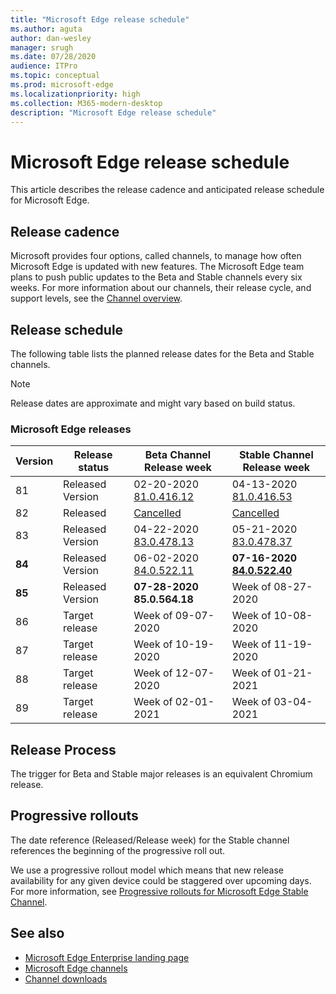 ```yaml
---
title: "Microsoft Edge release schedule"
ms.author: aguta
author: dan-wesley
manager: srugh
ms.date: 07/28/2020
audience: ITPro
ms.topic: conceptual
ms.prod: microsoft-edge
ms.localizationpriority: high
ms.collection: M365-modern-desktop
description: "Microsoft Edge release schedule"
---
```


# Microsoft Edge release schedule

This article describes the release cadence and anticipated release schedule for Microsoft Edge.

## Release cadence

Microsoft provides four options, called channels, to manage how often Microsoft Edge is updated with new features. The Microsoft Edge team plans to push public updates to the Beta and Stable channels every six weeks. For more information about our channels, their release cycle, and support levels, see the [Channel overview](https://docs.microsoft.com/DeployEdge/microsoft-edge-channels#channel-overview).

## Release schedule

The following table lists the planned release dates for the Beta and Stable channels.

> [!NOTE]
> Release dates are approximate and might vary based on build status.

### Microsoft Edge releases

| Version | Release status | Beta Channel<br>Release week | Stable Channel<br>Release week |
|---------|-----|------|--------|
| 81 | Released<br>Version | 02-20-2020<br>[81.0.416.12](https://docs.microsoft.com/DeployEdge/microsoft-edge-relnote-beta-channel#version-81041612-february-20) | 04-13-2020<br>[81.0.416.53](https://docs.microsoft.com/DeployEdge/microsoft-edge-relnote-stable-channel#version-81041653-april-13) |
| 82 | Released | [Cancelled](https://blogs.windows.com/msedgedev/2020/03/20/update-stable-channel-releases/) | [Cancelled](https://blogs.windows.com/msedgedev/2020/03/20/update-stable-channel-releases/) |
| 83 | Released<br>Version | 04-22-2020<br>[83.0.478.13](https://docs.microsoft.com/DeployEdge/microsoft-edge-relnote-beta-channel#version-83047813-april-22) | 05-21-2020<br> [83.0.478.37](https://docs.microsoft.com/DeployEdge/microsoft-edge-relnote-stable-channel#version-83047837-may-21) |
| **84** | Released<br>Version | 06-02-2020<br>[84.0.522.11](https://docs.microsoft.com/DeployEdge/microsoft-edge-relnote-beta-channel#version-84052211-june-2) | **07-16-2020**<br> **[84.0.522.40](https://docs.microsoft.com/DeployEdge/microsoft-edge-relnote-stable-channel#version-84052240-july-16)** |
| **85** | Released<br>Version | **07-28-2020**<br>**85.0.564.18**<!--**[85.0.564.18](https://review.docs.microsoft.com/en-us/DeployEdge/microsoft-edge-relnote-beta-channel#version-85056418-july-28)**-->  | Week of 08-27-2020 |
| 86 | Target release | Week of 09-07-2020 | Week of 10-08-2020 |
| 87 | Target release | Week of 10-19-2020 | Week of 11-19-2020 |
| 88 | Target release | Week of 12-07-2020 | Week of 01-21-2021 |
| 89 | Target release | Week of 02-01-2021 | Week of 03-04-2021 |

## Release Process

The trigger for Beta and Stable major releases is an equivalent Chromium release.

## Progressive rollouts

The date reference (Released/Release week) for the Stable channel references the beginning of the progressive roll out.

We use a progressive rollout model which means that new release availability for any given device could be staggered over upcoming days. For more information, see [Progressive rollouts for Microsoft Edge Stable Channel](microsoft-edge-update-progressive-rollout.md).

## See also

- [Microsoft Edge Enterprise landing page](https://aka.ms/EdgeEnterprise)
- [Microsoft Edge channels](microsoft-edge-channels.md)
- [Channel downloads](https://www.microsoft.com/edge/business/download)